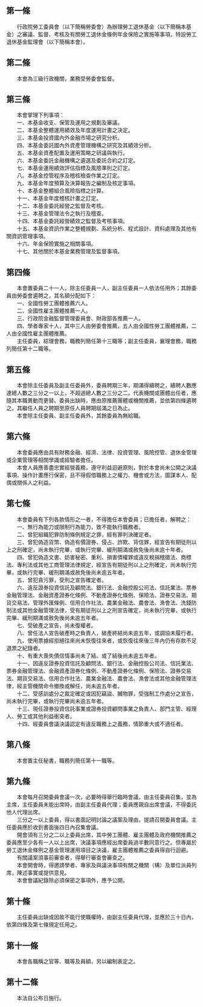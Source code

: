 第一條 
-------
　　行政院勞工委員會（以下簡稱勞委會）為辦理勞工退休基金（以下簡稱本基金）之審議、監督、考核及有關勞工退休金條例年金保險之實施等事項，特設勞工退休基金監理會（以下簡稱本會）。  


第二條 
-------
　　本會為三級行政機關，業務受勞委會監督。  


第三條 
-------
　　本會掌理下列事項：  
　　一、本基金收支、保管及運用之規劃及審議。  
　　二、本基金整體運用績效及年度運用計畫之決定。  
　　三、本基金投資國內外金融市場之研究分析。  
　　四、本基金委託國內外資產管理機構之研究及其績效分析。  
　　五、本基金資產配置及運用策略之研議與執行。  
　　六、本基金委託金融機構之遴選及委託合約之訂定。  
　　七、本基金運用績效評估指標及風險準則之訂定。  
　　八、本基金控管程序及稽核檢查作業之訂定。  
　　九、本基金年度預算及決算報告之編制及核定事項。  
　　十、本基金整體組合風險指標之計算。  
　　十一、本基金年度稽核計畫之訂定。  
　　十二、本基金委託經營之監督及考核。  
　　十三、本基金管理法令之執行及稽查。  
　　十四、本基金委託經營績效之監督及考核事項。  
　　十五、本基金資訊作業之整體規劃、系統分析、程式設計、資料處理及其他有關資訊管理事項。  
　　十六、年金保險實施之相關事項。  
　　十七、其他關於本基金業務管理及監督事項。  


第四條 
-------
　　本會置委員二十一人，除主任委員一人，副主任委員一人依法任用外；其餘委員由勞委會遴聘之，其名額分配如下：  
　　一、全國性勞工團體推薦六人。  
　　二、全國性雇主團體推薦一人。  
　　三、行政院金融監督管理委員會、財政部各推薦一人。  
　　四、學者專家十人，其中三人由勞委會推薦，五人由全國性勞工團體推薦，二人由全國性雇主團體推薦。  
　　主任委員，綜理會務，職務列簡任第十三職等；副主任委員，襄理會務，職務列簡任第十二職等。  


第五條 
-------
　　本會除主任委員及副主任委員外，委員聘期三年，期滿得續聘之，續聘人數應達總人數之三分之一以上，不超過總人數之三分之二。代表機關或團體出任者，應隨其本職異動而更替。委員出缺時，應由原推薦團體或機關推薦，並依第四條遴聘之。其繼任人員之聘期至原任人員聘期屆滿之日為止。  
　　本會除主任委員、副主任委員外，其餘委員為無給職。  


第六條 
-------
　　本會委員應由具有財務金融、經濟、法律、投資管理、風險控管、退休金管理或企業管理等相關學識或經驗者擔任。  
　　本會人員應善盡忠實經營義務，遵守利益迴避原則，對於本會尚未公開之決議事項、操作計畫應行保密，且不得假借職務上之權力、機會或方法，圖謀本人、配偶或關係人之利益。  


第七條 
-------
　　本會委員有下列各款情形之一者，不得擔任本會委員；已擔任者，解聘之：  
　　一、無行為能力或限制行為能力，致不能執行職務者。  
　　二、曾犯組織犯罪防制條例規定之罪，經有罪判決確定者。  
　　三、曾犯偽造貨幣、偽造有價證券、侵占、詐欺、背信罪，經宣告有期徒刑以上之刑確定，尚未執行完畢，或執行完畢、緩刑期滿或赦免後尚未逾十年者。  
　　四、曾犯偽造文書、妨害秘密、重利、損害債權罪或違反稅捐稽徵法、商標法、專利法或其他工商管理法律規定，經宣告有期徒刑以上之刑確定，尚未執行完畢，或執行完畢、緩刑期滿或赦免後尚未逾五年者。  
　　五、曾犯貪污罪，受刑之宣告確定者。  
　　六、違反證券投資信託及顧問法、銀行法、金融控股公司法、信託業法、票券金融管理法、金融資產證券化條例、不動產證券化條例、保險法、證券交易法、期貨交易法、管理外匯條例、信用合作社法、農業金融法、農會法、漁會法、洗錢防制法或其他金融管理法律，受有期徒刑以上之刑宣告確定，尚未執行完畢，或執行完畢、緩刑期滿或赦免後尚未逾五年者。  
　　七、受破產之宣告，尚未復權者。  
　　八、曾任法人宣告破產時之負責人，破產終結尚未逾五年，或調協未履行者。  
　　九、使用票據經拒絕往來尚未恢復往來者，或恢復往來後三年內仍有存款不足退票之紀錄者。  
　　十、有重大喪失債信情事尚未了結、或了結後尚未逾五年者。  
　　十一、因違反證券投資信託及顧問法、銀行法、金融控股公司法、信託業法、票券金融管理法、金融資產證券化條例、不動產證券化條例、保險法、證券交易法、期貨交易法、信用合作社法、農業金融法、農會法、漁會法或其他金融管理法律，經主管機關命令撤換或解任，尚未逾五年者。  
　　十二、受感訓處分之裁定確定或因犯竊盜、贓物罪，受強制工作處分之宣告，尚未執行完畢，或執行完畢尚未逾五年者。  
　　十三、現任證券投資信託事業或證券投資顧問事業之負責人、部門主管、經理人、勞工或其他利益衝突者。  
　　十四、經委員會議決議認定有違反職務上之義務，情節重大或不適任者。  


第八條 
-------
　　本會置主任秘書，職務列簡任第十一職等。  


第九條 
-------
　　本會每月召開委員會議一次，必要時得舉行臨時會議，由主任委員召集，並為主席，主任委員未能出席時，由副主任委員代理；委員應親自出席會議，不得委託他人代理出席。  
　　三分之一以上委員，得以書面記明討論之議案及理由，提請召開委員會議。主任委員應於收到書面後四日內召集會議。  
　　開會須有三分之二以上委員出席，其中勞工團體、雇主團體及政府機關推薦之委員應至少各有一人以上出席，決議事項應經出席委員過半數同意行之。但專屬於勞工退休金條例之基金管理運用項目之決議，雇主團體推薦之委員得自行迴避。  
　　有關議案須事前審查者，得舉行審查會審查之。  
　　本會開會時，得邀請學者、專家及與議決事項有關之機關（構）及單位派員列席，陳述事實或提供意見。  
　　本會會議紀錄除必須保密之事項外，應予公開。  


第十條 
-------
　　主任委員出缺或因故不能行使職權時，由副主任委員代理，並應於三十日內，依第四條及第七條規定任用之。  


第十一條 
---------
　　本會各職稱之官等、職等及員額，另以編制表定之。  


第十二條 
---------
　　本法自公布日施行。